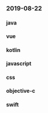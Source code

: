 ### 2019-08-22

#### java

#### vue

#### kotlin

#### javascript

#### css

#### objective-c

#### swift
